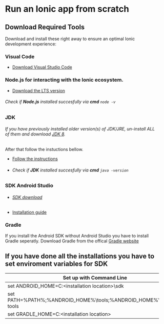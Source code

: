 # Run an Ionic app from scratch

## Download Required Tools

Download and install these right away to ensure an optimal Ionic development experience:


### **Visual Code**
- [Download Visual Studio Code](https://code.visualstudio.com/download)



### **Node.js** for interacting with the Ionic ecosystem. 
- [Download the LTS version](https://nodejs.org/en/)
###### Check if **Node.js** installed succesfully via **cmd**  `node -v`




### **JDK**

###### If you have previously installed older version(s) of JDK/JRE, un-install ALL of them and download [JDK 8](https://www.oracle.com/java/technologies/javase/javase-jdk8-downloads.html).
After that follow the instuctions bellow.

- [Follow the instructions](https://www3.ntu.edu.sg/home/ehchua/programming/howto/JDK_Howto.html)
- ###### Check if **JDK** installed succesfully via **cmd**  `java -version`




### **SDK Android Studio**
- ###### [SDK download](https://developer.android.com/studio/index.html#downloads)

- [Installation guide](https://ionicframework.com/docs/developing/android)




### **Gradle**

If you install the Android SDK without Android Studio you have to install Gradle seperatly.
 Download Gradle from the offical [Gradle website](https://gradle.org/)


## If you have done all the installations you have to set enviroment variables for SDK

|                     Set up with Command Line                       |
| ------------------------------------------------------------------ |
| set ANDROID_HOME=C:\<installation location>\sdk                    |
| set PATH=%PATH%;%ANDROID_HOME%\tools;%ANDROID_HOME%\platform-tools |
| set GRADLE_HOME=C:\<installation location>                         |
